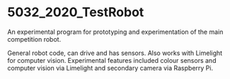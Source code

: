 # 5032_2020_TestRobot
An experimental program for prototyping and experimentation of the main competition robot.

General robot code, can drive and has sensors. Also works with Limelight for computer vision. Experimental features included colour sensors and computer vision via Limelight and secondary camera via Raspberry Pi.
